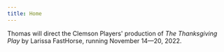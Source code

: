 ```yaml
---
title: Home
---
```


Thomas will direct the Clemson Players' production of *The Thanksgiving Play* by Larissa FastHorse, running November 14—20, 2022.
